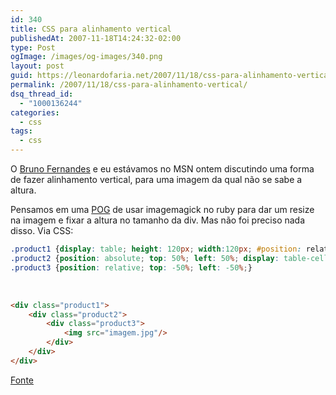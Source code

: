 ```yaml
---
id: 340
title: CSS para alinhamento vertical
publishedAt: 2007-11-18T14:24:32-02:00
type: Post
ogImage: /images/og-images/340.png
layout: post
guid: https://leonardofaria.net/2007/11/18/css-para-alinhamento-vertical/
permalink: /2007/11/18/css-para-alinhamento-vertical/
dsq_thread_id:
  - "1000136244"
categories:
  - css
tags:
  - css
---
```

O [Bruno Fernandes](http://www.brunofernandes.com.br/) e eu estávamos no MSN ontem discutindo uma forma de fazer alinhamento vertical, para uma imagem da qual não se sabe a altura.

Pensamos em uma [POG](http://desciclo.pedia.ws/wiki/POG) de usar imagemagick no ruby para dar um resize na imagem e fixar a altura no tamanho da div. Mas não foi preciso nada disso. Via CSS:

```css
.product1 {display: table; height: 120px; width:120px; #position: relative; overflow: hidden; background-color:#fff;}
.product2 {position: absolute; top: 50%; left: 50%; display: table-cell; vertical-align: middle; text-align:center;}
.product3 {position: relative; top: -50%; left: -50%;}
```

&nbsp;&nbsp;

```html
<div class="product1">
    <div class="product2">
        <div class="product3">
            <img src="imagem.jpg"/>
        </div>
    </div>
</div>
```

[Fonte](http://www.jakpsatweb.cz/css/css-vertical-center-solution.html)

